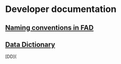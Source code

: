 # Developer documentation

##  [Naming conventions in FAD](/Intro/-Naming-conventions-in-FAD)

## [Data Dictionary](/Intro/Data-Dictionary)

[DD](